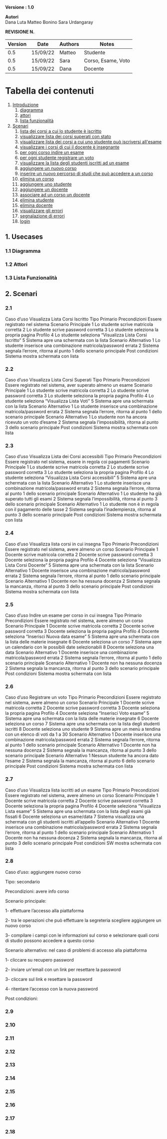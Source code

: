 **Versione : 1.0**

**Autori**  
Dana Luta
Matteo Bonino
Sara Urdangaray

**REVISIONE N.**


| Version    | Date        | Authors      | Notes        |
| ----------- | ----------- | ----------- | ----------- |
| 0.5 | 15/09/22 | Matteo | Studente |
| 0.5 | 15/09/22 | Sara | Corso, Esame, Voto |
| 0.5 | 15/09/22 | Dana | Docente |
# Tabella dei contenuti

1. [Introduzione](#p1)
	1. [diagramma](#sp1.1)
	2. [attori](#sp1.2) 
	3. [lista funzionalità](#sp1.3)
2. [Scenari](#p2)
    1. [lista dei corsi a cui lo studente è iscritto](#p2.1)
    2. [visualizzare lista dei corsi superati con stato](#p2.2)
    3. [visualizzare lista dei corsi a cui uno studente può iscriversi all'esame](#p2.3)
    4. [visualizzare i corsi di cui il docente è insegnante](#p2.4)
    5. [per ogni corso indire un esame](#p2.5)
    6. [per ogni studente registrare un voto](#p2.6)
    7. [visualizzare la lista degli studenti iscritti ad un esame](#p2.7)
    8. [aggiungere un nuovo corso](#p2.8)
    9. [inserire un nuovo percorso di studi che può accedere a un corso](#p2.9)
    10. [elimina un corso](#p2.10)
    11. [aggiungere uno studente](#p2.11)
    12. [aggiungere un docente](#p2.12)
    13. [associare ad un corso un docente](#p2.13)
    14. [elimina studente](#p2.14)
    15. [elimina docente](#p2.15)
    16. [visualizzare gli errori](#p2.16)
    17. [segnalazione di errori](#p2.17)
    18. [login](#p2.18)
    
    
	
  

<a name="p1"></a>

## 1. Usecases


<a name="sp1.1"></a>

### 1.1 Diagramma


<a name="sp1.2"></a>

### 1.2 Attori


<a name="sp1.3"></a>

### 1.3 Lista Funzionalità




 

<a name="p2"></a>

## 2. Scenari

<a name="sp2.1"></a>

### 2.1

Caso d’uso			Visualizza Lista Corsi Iscritto
Tipo				Primario
Precondizioni			Essere registrato nel sistema
Scenario Principale		1 Lo studente scrive matricola corretta
				2 Lo studente scrive password corretta
				3 Lo studente seleziona la propria pagina Profilo
				4 Lo studente seleziona “Visualizza Lista Corsi Iscritto”
				5 Sistema apre una schermata con la lista
Scenario Alternativo		1 Lo studente inserisce una combinazione matricola/password errata
				2 Sistema segnala l’errore, ritorna al punto 1 dello scenario principale
Post condizioni			Sistema mostra schermata con lista

<a name="sp2.2"></a>

### 2.2

Caso d’uso			Visualizza Lista Corsi Superati
Tipo				Primario
Precondizioni			Essere registrato nel sistema, aver superato almeno un esame
Scenario Principale		1 Lo studente scrive matricola corretta
				2 Lo studente scrive password corretta
				3 Lo studente seleziona la propria pagina Profilo
				4 Lo studente seleziona “Visualizza Lista Voti”
				5 Sistema apre una schermata con la lista
Scenario Alternativo		1 Lo studente inserisce una combinazione matricola/password errata
				2 Sistema segnala l’errore, ritorna al punto 1 dello scenario principale
Scenario Alternativo		1 Lo studente non ha ancora ricevuto un voto d’esame
				2 Sistema segnala l’impossibilità, ritorna al punto 3 dello scenario principale
Post condizioni			Sistema mostra schermata con lista

<a name="sp2.3"></a>

### 2.3

Caso d’uso			Visualizza Lista dei Corsi accessibili
Tipo				Primario
Precondizioni			Essere registrato nel sistema, essere in regola coi pagamenti
Scenario Principale		1 Lo studente scrive matricola corretta
				2 Lo studente scrive password corretta
				3 Lo studente seleziona la propria pagina Profilo
				4 Lo studente seleziona “Visualizza Lista Corsi accessibili”
				5 Sistema apre una schermata con la lista
Scenario Alternativo		1 Lo studente inserisce una combinazione matricola/password errata
				2 Sistema segnala l’errore, ritorna al punto 1 dello scenario principale
Scenario Alternativo		1 Lo studente ha già superato tutti gli esami
				2 Sistema segnala l’impossibilità, ritorna al punto 3 dello scenario principale
Scenario Alternativo		1 Lo studente non è in regola con il pagamento delle tasse
				2 Sistema segnala l’inadempienza, ritorna al punto 3 dello scenario principale
Post condizioni			Sistema mostra schermata con lista 

<a name="sp2.4"></a>

### 2.4

Caso d’uso			Visualizza lista corsi in cui insegna
Tipo				Primario
Precondizioni			Essere registrato nel sistema, avere almeno un corso
Scenario Principale		1 Docente scrive matricola corretta
				2 Docente scrive password corretta
				3 Docente seleziona la propria pagina Profilo
				4 Docente seleziona “Visualizza Lista Corsi Docente”
				5 Sistema apre una schermata con la lista
Scenario Alternativo		1 Docente inserisce una combinazione matricola/password errata
				2 Sistema segnala l’errore, ritorna al punto 1 dello scenario principale
Scenario Alternativo		1 Docente non ha nessuna docenza
				2 Sistema segnala la mancanza, ritorna al punto 3 dello scenario principale
Post condizioni			Sistema mostra schermata con lista

<a name="sp2.5"></a>

### 2.5

Caso d’uso			Indire un esame per corso in cui insegna
Tipo				Primario
Precondizioni			Essere registrato nel sistema, avere almeno un corso
Scenario Principale		1 Docente scrive matricola corretta
				2 Docente scrive password corretta
				3 Docente seleziona la propria pagina Profilo
				4 Docente seleziona “Inserisci Nuova data esame”
				5 Sistema apre una schermata con la lista delle materie insegnate 
				6 Docente seleziona un corso
				7 Sistema apre un calendario con le possibili date selezionabili
				8 Docente seleziona una data
Scenario Alternativo		1 Docente inserisce una combinazione matricola/password errata
				2 Sistema segnala l’errore, ritorna al punto 1 dello scenario principale
Scenario Alternativo		1 Docente non ha nessuna docenza
				2 Sistema segnala la mancanza, ritorna al punto 3 dello scenario principale
Post condizioni			Sistema mostra schermata con lista 

<a name="sp2.6"></a>

### 2.6

Caso d’uso			Registrare un voto
Tipo				Primario
Precondizioni			Essere registrato nel sistema, avere almeno un corso
Scenario Principale		1 Docente scrive matricola corretta
				2 Docente scrive password corretta
				3 Docente seleziona la propria pagina Profilo
				4 Docente seleziona “Inserisci Voto esame”
				5 Sistema apre una schermata con la lista delle materie insegnate 
				6 Docente seleziona un corso
				7 Sistema apre una schermata con la lista degli studenti iscritti
				8 Docente seleziona uno studente
				9 Sistema apre un menù a tendina con un elenco di voti da 1 a 30
Scenario Alternativo		1 Docente inserisce una combinazione matricola/password errata
				2 Sistema segnala l’errore, ritorna al punto 1 dello scenario principale
Scenario Alternativo		1 Docente non ha nessuna docenza
				2 Sistema segnala la mancanza, ritorna al punto 3 dello scenario principale
Scenario Alternativo		1 Nessun studente ha ancora dato l’esame
				2 Sistema segnala la mancanza, ritorna al punto 6 dello scenario principale
Post condizioni			Sistema mostra schermata con lista

<a name="sp2.7"></a>

### 2.7

Caso d’uso			Visualizza lista iscritti ad un esame
Tipo				Primario
Precondizioni			Essere registrato nel sistema, avere almeno un corso
Scenario Principale		1 Docente scrive matricola corretta
				2 Docente scrive password corretta
				3 Docente seleziona la propria pagina Profilo
				4 Docente seleziona “Visualizza Lista esame”
				5 Sistema apre una schermata con la lista degli esami già fissati
				6 Docente seleziona un esame/data
				7 Sistema visualizza una schermata con gli studenti iscritti all’appello
Scenario Alternativo		1 Docente inserisce una combinazione matricola/password errata
				2 Sistema segnala l’errore, ritorna al punto 1 dello scenario principale
Scenario Alternativo		1 Docente non ha nessuna docenza
				2 Sistema segnala la mancanza, ritorna al punto 3 dello scenario principale
Post condizioni			SW mostra schermata con lista 

<a name="sp2.8"></a>

### 2.8
Caso d’uso: aggiungere nuovo corso

Tipo: secondario

Precondizioni: avere info corso

Scenario principale:

1- effettuare l’accesso alla piattaforma

2- tra le operazioni che può effettuare la segreteria scegliere aggiungere un nuovo corso

3- compilare i campi con le informazioni sul corso e selezionare quali corsi di studio possono accedere a questo corso       


Scenario alternativo: nel caso di problemi di accesso alla piattaforma 

1- cliccare su recupero password

2- inviare un'email con un link per resettare la password

3- cliccare sul link e resettare la password

4- ritentare l’accesso con la nuova password

Post condizioni: 

<a name="sp2.9"></a>

### 2.9

<a name="sp2.10"></a>

### 2.10

<a name="sp2.11"></a>

### 2.11

<a name="sp2.12"></a>

### 2.12

<a name="sp2.13"></a>

### 2.13

<a name="sp2.14"></a>

### 2.14

<a name="sp2.15"></a>

### 2.15

<a name="sp2.16"></a>

### 2.16

<a name="sp2.17"></a>

### 2.17

<a name="sp2.18"></a>

### 2.18

